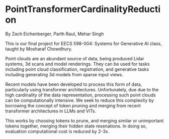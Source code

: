 # PointTransformerCardinalityReduction
By Zach Eichenberger, Parth Raut, Mehar Singh

This is our final project for EECS 598-004: Systems for Generative AI class, taught by Mosharaf Chowdhury. 

Point clouds are an abundant source of data, being produced Lidar systems, 3d scans and model renderings. They can be used for tasks including point cloud classification, registration, and generative tasks including generating 3d models from sparse input views. 

Recent models have been developed to process this form of data, particularly using transformer architectures.  Unfortunately, due due to the high cardinality of the data representation, processing such point clouds can be computationally intensive. We seek to reduce this complexity by borrowing the concept of token pruning and merging from recent transformer architectures in LLMs and ViTs. 

This works by choosing tokens to prune, and merging similar or unimportant tokens together, merging their hidden state resenations. In doing so, evaluation computational cost is reduced by 2-3x. 
